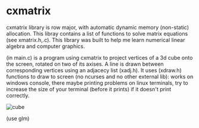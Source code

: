# cxmatrix
cxmatrix library is row major, with automatic dynamic memory (non-static) allocation. This libray contains a list of functions to solve matrix equations (see xmatrix.h,.c). This library was built to help me learn numerical linear algebra and computer graphics.

(in main.c) is a program using cxmatrix to project vertices of a 3d cube onto the screen, rotated on two of its axises. A line is drawn between corresponding vertices using an adjacecy list (xadj.h). It uses (xdraw.h) functions to draw to screen (no ncurses and no other external lib): works on windows console, there maybe printing problems on linux terminals, try to increase the size of your terminal (before it prints) if it doesn't print correctly.

![cube](https://user-images.githubusercontent.com/73267302/109907072-9486ac00-7c6f-11eb-80f4-80105f3fdb45.gif)

(use glm)
